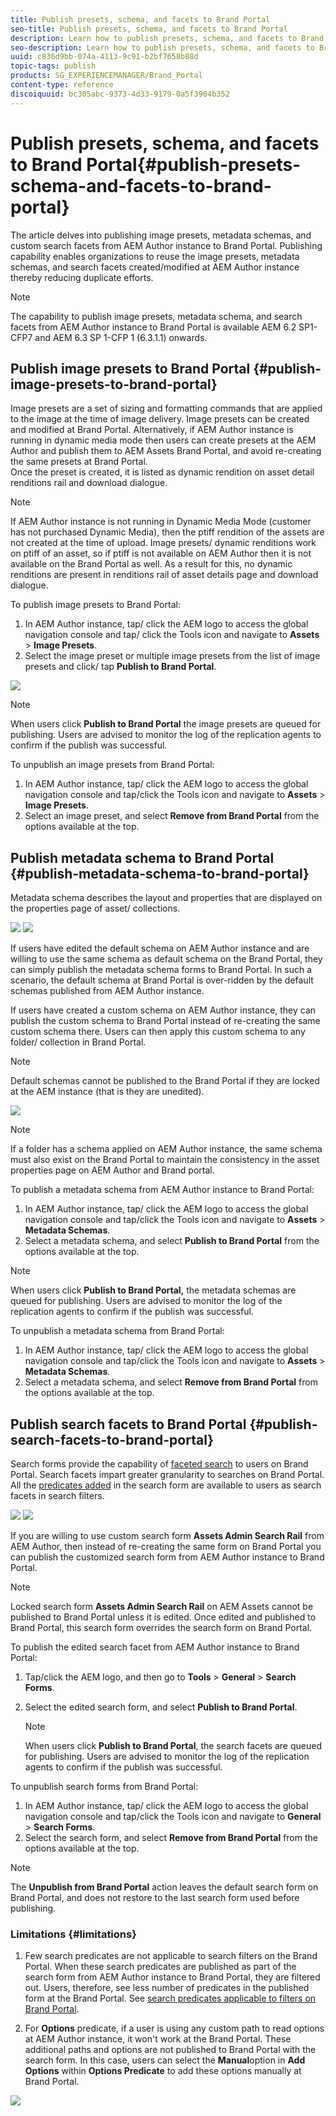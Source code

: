 ```yaml
---
title: Publish presets, schema, and facets to Brand Portal
seo-title: Publish presets, schema, and facets to Brand Portal
description: Learn how to publish presets, schema, and facets to Brand Portal.
seo-description: Learn how to publish presets, schema, and facets to Brand Portal.
uuid: c836d9bb-074a-4113-9c91-b2bf7658b88d
topic-tags: publish
products: SG_EXPERIENCEMANAGER/Brand_Portal
content-type: reference
discoiquuid: bc305abc-9373-4d33-9179-0a5f3904b352
---
```


# Publish presets, schema, and facets to Brand Portal{#publish-presets-schema-and-facets-to-brand-portal}

The article delves into publishing image presets, metadata schemas, and custom search facets from AEM Author instance to Brand Portal. Publishing capability enables organizations to reuse the image presets, metadata schemas, and search facets created/modified at AEM Author instance thereby reducing duplicate efforts.

>[!NOTE]
>
>The capability to publish image presets, metadata schema, and search facets from AEM Author instance to Brand Portal is available AEM 6.2 SP1-CFP7 and AEM 6.3 SP 1-CFP 1 (6.3.1.1) onwards.

## Publish image presets to Brand Portal {#publish-image-presets-to-brand-portal}

Image presets are a set of sizing and formatting commands that are applied to the image at the time of image delivery. Image presets can be created and modified at Brand Portal. Alternatively, if AEM Author instance is running in dynamic media mode then users can create presets at the AEM Author and publish them to AEM Assets Brand Portal, and avoid re-creating the same presets at Brand Portal.  
Once the preset is created, it is listed as dynamic rendition on asset detail renditions rail and download dialogue.

>[!NOTE]
>
>If AEM Author instance is not running in Dynamic Media Mode (customer has not purchased Dynamic Media), then the  ptiff  rendition of the assets are not created at the time of upload. Image presets/ dynamic renditions work on ptiff of an asset, so if ptiff is not available on AEM Author then it is not available on the Brand Portal as well. As a result for this, no dynamic renditions are present in renditions rail of asset details page and download dialogue.

To publish image presets to Brand Portal:

1. In AEM Author instance, tap/ click the AEM logo to access the global navigation console and tap/ click the Tools icon and navigate to **Assets** &gt; **Image Presets**.
2. Select the image preset or multiple image presets from the list of image presets and click/ tap **Publish to Brand Portal**.

![](assets/publishpreset.png)

>[!NOTE]
>
>When users click **Publish to Brand Portal** the image presets are queued for publishing. Users are advised to monitor the log of the replication agents to confirm if the publish was successful.

To unpublish an image presets from Brand Portal:

1. In AEM Author instance, tap/ click the AEM logo to access the global navigation console and tap/click the Tools icon and navigate to **Assets** &gt; **Image Presets**.
2. Select an image preset, and select **Remove from Brand Portal** from the options available at the top.

## Publish metadata schema to Brand Portal  {#publish-metadata-schema-to-brand-portal}

Metadata schema describes the layout and properties that are displayed on the properties page of asset/ collections.

![](assets/metadata-schema-editor.png) ![](assets/asset-properties-1.png)

If users have edited the default schema on AEM Author instance and are willing to use the same schema as default schema on the Brand Portal, they can simply publish the metadata schema forms to Brand Portal. In such a scenario, the default schema at Brand Portal is over-ridden by the default schemas published from AEM Author instance.

If users have created a custom schema on AEM Author instance, they can publish the custom schema to Brand Portal instead of re-creating the same custom schema there. Users can then apply this custom schema to any folder/ collection in Brand Portal.

>[!NOTE]
>
>Default schemas cannot be published to the Brand Portal if they are locked at the AEM instance (that is they are unedited).

![](assets/default-schema-form.png)

>[!NOTE]
>
>If a folder has a schema applied on AEM Author instance, the same schema must also exist on the Brand Portal to maintain the consistency in the asset properties page on AEM Author and Brand portal.

To publish a metadata schema from AEM Author instance to Brand Portal:

1. In AEM Author instance, tap/ click the AEM logo to access the global navigation console and tap/click the Tools icon and navigate to **Assets** &gt; **Metadata Schemas**.
2. Select a metadata schema, and select **Publish to Brand Portal** from the options available at the top.

>[!NOTE]
>
>When users click **Publish to Brand Portal,** the metadata schemas are queued for publishing. Users are advised to monitor the log of the replication agents to confirm if the publish was successful.

To unpublish a metadata schema from Brand Portal:

1. In AEM Author instance, tap/ click the AEM logo to access the global navigation console and tap/click the Tools icon and navigate to **Assets** &gt; **Metadata Schemas**.
2. Select a metadata schema, and select **Remove from Brand Portal** from the options available at the top.

## Publish search facets to Brand Portal {#publish-search-facets-to-brand-portal}

Search forms provide the capability of [faceted search](../using/brand-portal-search-facets.md) to users on Brand Portal. Search facets impart greater granularity to searches on Brand Portal. All the [predicates added](https://helpx.adobe.com/experience-manager/6-5/assets/using/search-facets.html#AddingaPredicate) in the search form are available to users as search facets in search filters.

![](assets/property-predicate-removed.png)
![](assets/search-form.png)

If you are willing to use custom search form **Assets Admin Search Rail** from AEM Author, then instead of re-creating the same form on Brand Portal you can publish the customized search form from AEM Author instance to Brand Portal.

>[!NOTE]
>
>Locked search form **Assets Admin Search Rail** on AEM Assets cannot be published to Brand Portal unless it is edited. Once edited and published to Brand Portal, this search form overrides the search form on Brand Portal.

To publish the edited search facet from AEM Author instance to Brand Portal:

1. Tap/click the AEM logo, and then go to **Tools** &gt; **General** &gt; **Search Forms**.
2. Select the edited search form, and select **Publish to Brand Portal**.

   >[!NOTE]
   >
   >When users click **Publish to Brand Portal**, the search facets are queued for publishing. Users are advised to monitor the log of the replication agents to confirm if the publish was successful.

To unpublish search forms from Brand Portal:

1. In AEM Author instance, tap/ click the AEM logo to access the global navigation console and tap/click the Tools icon and navigate to **General** &gt; **Search Forms**.
2. Select the search form, and select **Remove from Brand Portal** from the options available at the top.

>[!NOTE]
>
>The **Unpublish from Brand Portal** action leaves the default search form on Brand  Portal,  and does not restore to the last search form used before publishing.

### Limitations {#limitations}

1. Few search predicates are not applicable to search filters on the Brand Portal. When these search predicates are published as part of the search form from AEM Author instance to Brand Portal, they are filtered out. Users, therefore, see less number of predicates in the published form at the Brand Portal. See [search predicates applicable to filters on Brand Portal](../using/brand-portal-search-facets.md#list-of-search-predicates).

2. For **Options** predicate, if a user is using any custom path to read options at AEM Author instance, it won't work at the Brand Portal. These additional paths and options are not published to Brand Portal with the search form. In this case, users can select the **Manual**option in **Add Options** within **Options Predicate** to add these options manually at Brand Portal.

![](assets/options-predicate-manual.png)
